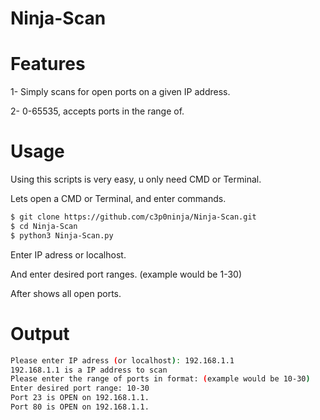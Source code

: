 # Ninja-Scan

# Features
1- Simply scans for open ports on a given IP address.

2- 0-65535, accepts ports in the range of.
# Usage
Using this scripts is very easy, u only need CMD or Terminal.

Lets open a CMD or Terminal, and enter commands.
```sh
$ git clone https://github.com/c3p0ninja/Ninja-Scan.git
$ cd Ninja-Scan
$ python3 Ninja-Scan.py
```
Enter IP adress or localhost.

And enter desired port ranges. (example would be 1-30)

After shows all open ports.
# Output
```sh
Please enter IP adress (or localhost): 192.168.1.1
192.168.1.1 is a IP address to scan
Please enter the range of ports in format: (example would be 10-30)
Enter desired port range: 10-30
Port 23 is OPEN on 192.168.1.1.
Port 80 is OPEN on 192.168.1.1.
```

